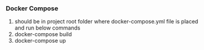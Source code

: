 ### Docker Compose

1. should be in project root folder where docker-compose.yml file is placed and run below commands
2. docker-compose build
3. docker-compose up
